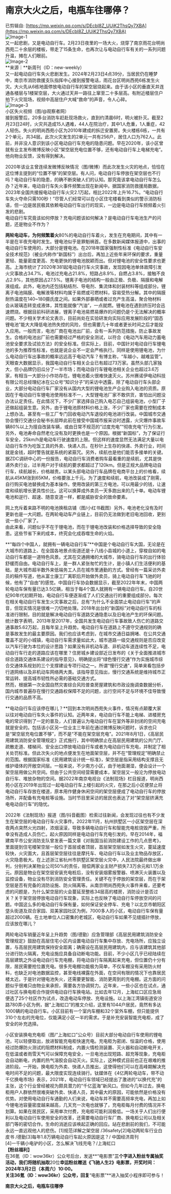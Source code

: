 # 南京大火之后，电瓶车往哪停？
已剪辑自: [https://mp.weixin.qq.com/s/DEcbI8Z_UUiK2ThsQy7XBA](https://mp.weixin.qq.com/s/DEcbI8Z_UUiK2ThsQy7XBA)  
![Image-1](/assets/img/南京大火之后，电瓶车往哪停？_1.png)  
又一起悲剧，又是电动自行车。2月23日夜里的一场大火，烧穿了南京雨花台明尚西苑二十余层的楼板，带走了15条生命，也再次让与电动自行车有关的一系列问题升温，摊在人们眼前。  
![Image-2](/assets/img/南京大火之后，电瓶车往哪停？_2.png)  
**来源｜**新周刊（ID：new-weekly）  
又一起电动自行车失火悲剧发生。2024年2月23日4点39分，当居民仍在睡梦中，南京市消防救援支队指挥中心接到报警电话，雨花台区明尚西苑6栋发生火灾。大火先从6栋地面停放电动自行车的架空层烧起来。由于该小区的垂直天井连通各楼层与1楼架空层，大火通过天井一路往上窜至二十多层高。有附近楼层住户拍下火灾现场，视频中高层住户大喊“救命”的声音，令人心碎。  
![Image-3](/assets/img/南京大火之后，电瓶车往哪停？_3.png)  
小区失火视频（图/@观察者网）  
接到报警后，20多台消防车赶赴现场救火，直到约清晨6时，明火被扑灭。截至2月23日24时，火灾共造成15人遇难，44人在院治疗，其中1人危重，1人重症，42人轻伤。失火的明尚西苑小区为2010年建成的拆迁安置房。失火楼栋6栋，一共有2个单元，共34层。此次火灾发生的2单元一共有256户，居住人口为762人。此前，并非没人意识到该小区电动自行车充电的隐患问题。早在2020年，该小区曾就有业主发布微博反映小区“架空层充电位置不够，还有电动自行车上电梯充电”。他向物业反馈，没有得到解决。  
  
2020年该业主曾连续发微博反映情况（图/微博）而此次发生火灾的地点，恰恰在这位博主提到的“位置不够”的架空层。有人问，电动自行车停放在架空层也不行吗？电动自行车的隐患，的确不断突破人们的认知。那究竟该拿电动自行车怎么办？近年来，电动自行车失火事件频繁出现在新闻中。据国家消防救援局数据，2023年全国共接报电动自行车火灾2.1万起，相比2022年上升16.7%。“电动自行车失火夺命只需100秒！”尽管人们经常可以在小区住宅楼看到类似的警示消防标语，但一边是居民极其依赖电动自行车出行的现实，一边是电动自行车频频着火引发的悲剧。  
电动自行车究竟该如何停放？充电问题该如何解决？是电动自行车电池生产的问题，还是物业不作为？  
  
**两轮电动车，为何频繁着火**80%的电动自行车着火，发生在充电期间，其中有一半是在半夜充电时发生。锂电池似乎是罪魁祸首。在多数新闻媒体报道中，出事的电动自行车使用的，大部分是锂电池。在2018年国家强制性标准《电动自行车安全技术规范》（被业内称作“新国标”）出台后，再加上近些年来环保的要求，重量更轻、能量密度更高、充电更快的锂电池脱颖而出。但对锂电池的安全性要求也更高。上海市统计了2020年381起电动自行车火灾事故，发现因电池单体故障引发火灾事故占34.7%，电池过充电占21.8%，短路占8.9%，自燃占3.8%，接触不良占2.9%，其他原因占27.5%。锂离子电池的结构一般由正极、负极、隔膜和电解液组成。此外，电池内还包括粘结剂、导电剂、集流体和封装材料等组成部分。锂离子电池隔膜、电解液等材料均属于易燃或可燃材料，容易受热分解。其中的隔膜耐热温度在140~180摄氏度之间。如果外部暴晒或者过充产生高温，聚合物材料会从玻璃态转变成液体，其性能就像“汽油”，一点就燃。锂电池在遇到挤压时会迅速燃烧。根据目前科研进展，锂离子电池易燃易爆炸的问题仍是个无法解决的概率问题。不少相关学术论文表示，目前尚处在实验研发向实际应用发展阶段的“固态锂电池”能大大降低电池热失控的风险，但也需要几十年或者更长时间之后才能投入应用。一般而言，电池厂商在电池出厂前，会有一系列防范措施，防止事故发生。合格的电池出厂前也需要经过严格的安全测试，以符合《电动汽车用动力蓄电池安全要求及试验方法》的安全标准。但实际上，目前，中国针对电动自行车锂电池的多为推荐性标准，也就是说企业不一定会严格执行。同样是使用锂电池，为什么电动自行车出事故的概率远远高于电动汽车？有博主称，“车越小，越难监管”。天眼查大数据显示，我国电动自行车相关企业已有超过73万家。虽然头部几家独大，但小品牌仍旧瓜分了一半市场；而电动自行车锂电池相关企业也超过3.6万家，有相当一大部分小作坊存在。锂电池着火很难快速灭火。苏州赛诺伊电动科技有限公司总经理纪冰在公众号“知识分子”的采访中透露，除了电动自行车头部企业，大部分电动自行车厂家没有从国内大型的锂电池生产企业购入电池的资质。原因在于电动自行车锂电池使用标准不一，大型锂电池厂家不敢供货，害怕出问题没办法认定责任。在此情况下，不少厂家选择自己购入电芯自己组装电池，小型厂子还做起组装生意。另外，由于锂电池原材料价格上涨，不少厂家也需要在控制成本上想办法。甚至有一些工厂专门回收电动汽车退役的电池进行改装。中国城市交通协会慢行交通分会秘书长屈晔此前在接受中国城市报采访时透露，火灾爆炸事故车辆80%以上为擅自改装车辆，或由日常不规范的“过度充电”“彻夜充电”行为引发。另外，电池寿命自然老化没有及时更换也是一个原因。根据“新国标”，为了保证行车安全，25km/h是电动车行驶速度的上限。但这样的速度显然无法满足大量以电动自行车作为吃饭工具的外卖、快递人员。在秒针上生存的快递、外卖行业，时间就是金钱，超时警告就是系统的紧箍咒。另外，续航也是他们能否多接单的关键。据ZDC调研中心的一份报告，电动自行车消费者购车最看重的是续航，尤其是快递外卖行业，过半用户对于续航的要求都超过了120km。但是正规大品牌电动自行车，续航越长，价格越贵。以某头部电动自行车品牌在电商平台上的价格看，续航从45KM涨到65KM，价格要涨上千元。为了速度和续航，电池改装成了刚需，自行购买电池替换成为基本操作。使用改装的第三方电池，可以用最少的钱，让速度和续航增长更具性价比。这可以换算成外卖员一天多跑出来的几十单。电动车锂电池和逆行、超速、随意变道一样，都是威胁安全的致命要素。  
  
网上充斥着来路不明的电池换租店铺（图/小红书截图）另外，电池老化没有及时更新也是一大问题。在两轮电动车产业链上，目前仍无法做到老旧电池回收，更别说一些小厂家了。  
由此来看，问题似乎不在于锂电池，而在于锂电池改装和价格选择导致的安全隐患。这些节省下来的成本，终究会化成吞噬生命的火焰。  
  
**“每四个中国人，就拥有一辆电动自行车”**中国是个电动自行车大国，无论是在大城市的道路上、在全国各地景点街道还是十八线小县城的小道上，穿梭自如的电动自行车都是一道特色风景。尤其在交通拥堵的大城市，骑电动自行车的出行体验舒缓而自由。电动自行车上，是一群人紧张匆忙的生计，是小镇人们生活便利的基础，是大城市超半数外来低端务工人员在城市里通勤的方式。曾经有一篇采访外卖员的稿件写道，他从富士康工厂离职后开始做外卖员，骑上电动自行车飞驰的时候，他有了“自由”的感觉。中国自行车协会数据显示，截至2022年年末，中国两轮电动车保有量已达3.5亿辆，相当于每4个国人就拥有一辆电动自行车。自20世纪90年代初期开始，电动自行车便逐渐成了人们交通出行的重要组成部分。每次在相关电动自行车发生火灾事故之后，总有“为什么不全面禁止电动自行车”的声音，但现实情况是很难一刀切地处理。2018年出台的“新国标”对电动自行车的标准进行限制，目的就是解决电动自行车道路交通隐患以及旧电池产生的环保问题。统计数字表明，2013年至2017年，全国共发生电动自行车事故致人伤亡的道路交通事故5.62万起，且每年呈上升趋势。电动自行车在道路上不遵守交通规则的确是事故发生的最主要原因。我们也应该考虑到，在城市交通日益拥堵、在公共交通覆盖不足的小城镇，电动自行车需求量如此大，城市道路一级交通规则是否应改变以汽车行驶为本位的设计思路？如果没有非机动车道、非机动车道连续性不足，电动自行车行走的道路应该在哪里？住房城乡建设部近日发布的《关于全面推进城市综合道路交通体系建设的指导意见》，明确提出将“绿色慢行交通”作为实施城市综合交通体系规划的三个支撑建设专项行动之一。所谓“慢行交通”，简单来看包括步行道网络以及非机动车网络两大类。该指导意见指出，慢行交通系统是维持城市正常运转、提高城市韧性所必需的基础交通方式。  
然而，根据第一次全国自然灾害综合风险普查房屋建筑和市政设施调查数据分析，国内城市普遍存在慢行交通路权保障不足的问题，出行空间不足与环境不佳导致慢行交通的品质不高。  
  
**电动自行车应该停在哪儿？**回到本次明尚西苑失火事件，情况有点颠覆大家以往对电动自行车失火事件的认知。近两年来，电动自行车不能上电梯、进楼房充电的常识得到了一定的普及，人们普遍认为电动自行车在室外等非封闭的空间充电就是安全的。包括该小区另一位业主三年前在通过微博反映问题时，诉求也只是“架空层充电位置不够”，而不是“不能在架空层充电”。2021年8月1日，《高层民用建筑消防安全管理规定》正式施行，其中明确禁止在高层民用建筑的公共门厅、疏散走道、楼梯间、安全出口停放电动自行车或者为电动自行车充电，并制定了相关处罚标准。但此次失火的地点便发生在地面架空层，并不在“管理规定”明确禁止的范围。根据国家标准《民用建筑设计统一标准》，架空层是指采用结构支撑且无维护墙体的开敞空间层。一般来说，不少南方小区，由于地面潮湿，便会设计一个架空层用做公共空间。但由于公共空间经营需要成本，架空层又一般沦为停放电动自行车、堆放杂物的空间。据2022年南京电视台《法制现场》栏目报道，明尚西苑小区在2019年出现过一起电动自行车上楼引起的火灾，在那之后小区便禁止将电动自行车存放在楼道，原本用作健身休闲空间的架空层便成了电动自行车的停放场所，并配备有充电桩等设施。当时节目里采访的居民也表达了对“架空层挤满充电电动自行车”的隐忧。  
  
2022年《法制现场》报道（图/抖音截图）检索过往新闻，会发现过往也有不少发生在架空层的电动自行车火灾事件。2022年11月，杭州拱墅区一小区架空层在深夜两点突然火光四射，浓烟滚滚，导致多辆电动自行车和智能充电桩烧毁严重，所幸没有造成人员伤亡。起火原因同样是电动自行车充电引发的。早在2014年，福建南平市公安消防支队曾发表一篇文章《对我国当前消防建设工作的几点思考》，里面提到住宅楼架空层一般位于首层或者顶层，首层架空层如发生火灾，蔓延速度较快，火灾面大，且首层架空层往往是摩托车、电动自行车以及业主物品存放区，火灾隐患极大。在上述浙江省杭州市拱墅区架空层火灾中，人民法院最终做出审判，分别判决某物业公司50%的责任，赔偿两家业主财产损失7.3万余元和1.1万余元。原因是物业在架空层安装充电桩后，没有安装烟雾报警器、喷淋灭火装置以及监控设备，物业没有尽到消防安全管理责任。关键不在于停放的架空层，而在于架空层是否有完备的消防设施、防火隔离等。从南京明尚西苑失火事件来看，还要考虑的问题是，为什么架空层的火会蔓延至整栋34层高的楼房，消防设计是否过关？关于架空层停放电动自行车现象，实际上也反映了电动自行车停放空间的问题。中国这么多的电动自行车保有量，如何保证安全停车、充电？以北京市朝阳区垡头街道及双合家园、双美家园社区为例，7000多人的小区，电动自行车保有量超过2000辆。在土地单位人口密集的老城区，电动自行车如果不见缝插针停放，应该放在哪儿？  
  
两轮电动车销量近年呈上升趋势（图/德勤）应急管理部《高层民用建筑消防安全管理规定》鼓励在高层住宅小区内设置电动自行车集中存放、充电场所，应独立设置，与高层民用建筑保持安全距离；确需设在高层民用建筑内，应与该建筑其他部分进行防火隔离，充电设施应具备自动断电功能。目前，不少小区几乎已经陆续在高层建筑之外设电动自行车充电棚，将电动自行车隔离起来充电，但位置仍十分有限，居民需要抢位置充电。很多充电棚功能极为简单，不仅车棚没有采用防火材料，也缺乏对电池数据监控，甚至电线裸露在外面，在空间有限的情况下也靠居民楼太近。于是针对锂电池失火，还需要更智能、消防更周到的充电棚。这方面的问题似乎很难只由物业来承担，需要各方协调努力。近年来，一些小区也在试点，通过社区与换电柜合作提供电动自行车换电站。比如去年12月，上海虹口区应急局便选了25个社区作为试点，改造电动车停放、充电设施。以上海江湾镇街道安汾路780弄小区为例，据“上海虹口”的推文介绍，这里有1044户居民，竟然有多达1000辆的电动自行车。小区目前有一个室内车棚和32个室外车棚，但只能提供310个左右的充电位，仅能满足小区一半的需求。于是补充安装智能充电柜，成了安全的补充选择。  
  
小区安装换电充电柜（图/“上海虹口”公众号）目前大部分电动自行车使用的锂电池，可以轻便取出，放进智能充电柜快速充电。充电柜为密闭、恒温的仓格，使用经过防爆防火测试的阻燃材料制成，内置火情检测装置、灭火器和自动断电开关，在低温或者雨雪天气可以保障充电安全，一旦电池出现短路、超充等现象，充电柜会自动断电，内置的热气溶胶会自动灭火。实际上，这种模式目前也正在艰难的推进阶段。一开始，换电柜为外卖、快递人员推出，这使得他们可以在高峰期解决充电时间不足的问题，最大限度实现连续骑行。钛媒体在《4亿两轮电动车，带不动千亿换电市场》表示，2021年，电动自行车领域已经提出了激进的“以换代充”的主张，这个行业曾经被视为颇具潜力的“千亿蓝海”新风口。但如今几年过去，换电柜用户人群依然很难突破外卖、快递人员，其中最大的原因，可能依然是价格没有优势。对使用电动自行车通勤的人们来说，电动车并不需要高频率充电，再加上如今锂电池容量密度越来越高，几天充一次电也就够了，充电柜每月付费的情况并不划算。如果在居民区，采用单次付费，充电柜可能利润极低。一场关乎人们出行便利以及电动自行车使用安全的改革，还需要电动自行车厂商、换电柜公司以及相关部门等的密切合作。生命的消逝应该唤起正确的回应。站在悲剧前的我们，不可能永远一直远观他人的悲伤。\[1]规范详解之架空层 /36safety\[2]电动两轮车行业白皮书 /德勤\[3]每年1.8万辆电动自行车起火原因是这？/ 中国经济周刊  
\[4]一千辆小电驴的小区，怎么解决飞线充电？/上海虹口  
**【粉丝福利】**  
在36氪（ID：wow36kr）公众号后台，发送**“电影票”**三个字进入粉丝专属抽奖活动，我们将随机抽取**20位**幸运粉丝赠送《飞驰人生2》电影票，**开奖时间：2024年3月2日（本周六）10:00。**  
关注36氪（ID：wow36kr）公众号，回复**“电影票”**进入抽奖小程序即可参与！  
  
  
  
  
  
**南京大火之后，电瓶车往哪停**  

